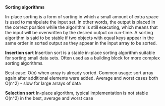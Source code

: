 **Sorting algorithms**

In-place sorting is a form of sorting in which a small amount of extra space is used to manipulate the input set. In other words, the output is placed in the correct position while the algorithm is still executing, which means that the input will be overwritten by the desired output on run-time.
A sorting algorithm is said to be stable if two objects with equal keys appear in the same order in sorted output as they appear in the input array to be sorted. 

**Insertion sort**
Insertion sort is a stable in-place sorting algorithm suitable for sorting small data sets.
Often used as a building block for more complex sorting algorithms.

Best case: O(n) when array is already sorted. Common usage: sort array again after additional elements were added.
Average and worst cases both O(n^2) - slow for large arrays of data

**Selection sort**
In-place algorithm, typical implementation is not stable
O(n^2) in the best, average and worst case




